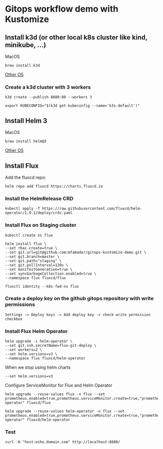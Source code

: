 # Gitops workflow demo with Kustomize

## Install k3d (or other local k8s cluster like kind, minikube, ...)

MacOS
```
brew install k3d
```

[Other OS](https://github.com/rancher/k3d)

### Create a k3d cluster with 3 workers
```
k3d create --publish 8080:80 --workers 3

export KUBECONFIG="$(k3d get-kubeconfig --name='k3s-default')"
```

## Install Helm 3

MacOS
```
brew install helm@3
```

[Other OS](https://helm.sh/docs/intro/install/)

## Install Flux

Add the fluxcd repo:

```
helm repo add fluxcd https://charts.fluxcd.io
```

### Install the HelmRelease CRD

```
kubectl apply -f https://raw.githubusercontent.com/fluxcd/helm-operator/1.0.1/deploy/crds.yaml
```

### Install Flux on Staging cluster
```
kubectl create ns flux

helm install flux \
--set rbac.create=true \
--set git.url=git@github.com:mfamador/gitops-kustomize-demo.git \
--set git.branch=master \
--set git.path="staging" \
--set git.pollInterval=120s \
--set manifestGeneration=true \
--set syncGarbageCollection.enabled=true \
--namespace flux fluxcd/flux 

fluxctl identity --k8s-fwd-ns flux
```

### Create a deploy key on the github gitops repository with write permissions

    Settings -> Deploy keys -> Add deploy key -> check write permission checkbox

### Install Flux Helm Operator
```
helm upgrade -i helm-operator \
--set git.ssh.secretName=flux-git-deploy \
--set workers=2 \
--set helm.versions=v3 \
--namespace flux fluxcd/helm-operator 
````

When we stop using helm charts
```
--set helm.versions=v3 
```



Configure ServiceMonitor for Flux and Helm Operator

```
helm upgrade --reuse-values flux -n flux --set prometheus.enabled=true,prometheus.serviceMonitor.create=true,"prometheus.serviceMonitor.additionalLabels.release=prometheus-operator" fluxcd/flux

helm upgrade --reuse-values helm-operator -n flux --set prometheus.enabled=true,prometheus.serviceMonitor.create=true,"prometheus.serviceMonitor.additionalLabels.release=prometheus-operator" fluxcd/helm-operator 
```

### Test

```
curl -H "host:echo.domain.com" http://localhost:8080/
```
